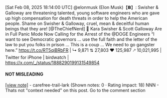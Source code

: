 [Sat Feb 08, 2025 18:14:00 UTC] @elonmusk (Elon Musk)【𝗕】: Swisher & Galloway are threatening talented, young software engineers who are gave up high compensation for death threats in order to help the American people.  Shame on Swisher & Galloway, cruel, mean & deceitful human beings that they are! [@TheChiefNerd] 🚩 Kara Swisher &amp; Scott Galloway Are in Full Panic Mode Now Calling for the Arrest of the @DOGE Engineers “I want to see Democratic governors … use the full faith and the letter of the law to put you folks in prison … This is a coup … We need to go gangster here.” https://t.co/RT5qiBRbFR | ↳ 9,871 ⇅ 27,803 ♥ 125,987 🡕 10,021,995 | Twitter for iPhone | birdwatch | https://x.com/_/status/1888290199131549854

#### NOT MISLEADING

[[view note]](https://x.com/i/birdwatch/n/1888299310216847378) - carefree-trail-lark (Shown notes: 0 · Rating impact: 18)
NNN - Thats not "context needed" on this post. Go to the comment section
